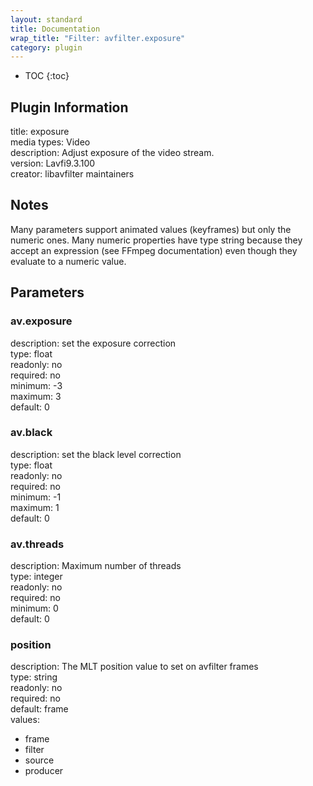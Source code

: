 ```yaml
---
layout: standard
title: Documentation
wrap_title: "Filter: avfilter.exposure"
category: plugin
---
```

* TOC
{:toc}

## Plugin Information

title: exposure  
media types:
Video  
description: Adjust exposure of the video stream.  
version: Lavfi9.3.100  
creator: libavfilter maintainers  

## Notes

Many parameters support animated values (keyframes) but only the numeric ones. Many numeric properties have type string because they accept an expression (see FFmpeg documentation) even though they evaluate to a numeric value.

## Parameters

### av.exposure

  
description:
set the exposure correction  
type: float  
readonly: no  
required: no  
minimum: -3  
maximum: 3  
default: 0  

### av.black

  
description:
set the black level correction  
type: float  
readonly: no  
required: no  
minimum: -1  
maximum: 1  
default: 0  

### av.threads

  
description:
Maximum number of threads  
type: integer  
readonly: no  
required: no  
minimum: 0  
default: 0  

### position

  
description:
The MLT position value to set on avfilter frames  
type: string  
readonly: no  
required: no  
default: frame  
values:  

* frame
* filter
* source
* producer

